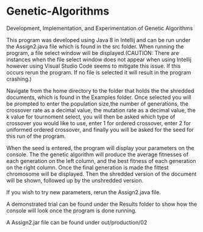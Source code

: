 # Genetic-Algorithms
Development, Implementation, and Experimentation of Genetic Algorithms


This program was developed using Java 8 in Intellij and can be run under the Assign2.java file which is found in the src folder.
When running the program, a file select window will be displayed.(CAUTION: There are instances when the file select window does 
not appear when using Intellij however using Visual Studio Code seems to mitigate this issue. If this occurs rerun the program.
If no file is selected it will result in the program crashing.)

Navigate from the home directory to the folder that holds the the shredded documents, which is found in the Examples folder. 
Once selected you will be prompted to enter the population size,the number of generations, the crossover rate as a decimal value,
the mutation rate as a decimal value, the k value for tournoment select, you will then be asked which type of crossover you would 
like to use, enter 1 for ordered crossover, enter 2 for uniformed ordered crossover, and finally you will be asked for the seed 
for this run of the program.

When the seed is entered, the program will display your parameters on the console. The the genetic algorithm will produce the
average fitnesses of each generation on the left column, and the best fitness of each generation on the right column. Once the
final generation is made the fittest chromosome will be displayed. Then the shredded version of the document will be shown,
followed up by the unshredded version.

If you wish to try new parameters, rerun the Assign2.java file.

A demonstrated trial can be found under the Results folder to show how the console will look once the program is done running.

A Assign2.jar file can be found under out/production/02